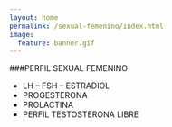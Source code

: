 ```yaml
---
layout: home
permalink: /sexual-femenino/index.html
image:
  feature: banner.gif
---
```


###PERFIL SEXUAL FEMENINO
* LH – FSH – ESTRADIOL 
* PROGESTERONA 
* PROLACTINA
* PERFIL TESTOSTERONA LIBRE

